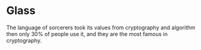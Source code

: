 # Glass
The language of sorcerers took its values ​​from cryptography and algorithm then only 30% of people use it, and they are the most famous in cryptography.
